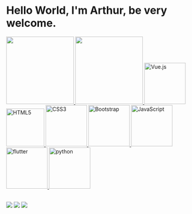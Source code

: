 # Hello World, I'm Arthur, be very welcome.

<table>
  <a href="https://github.com/ArthurMalgarisi">
  <img height="180em" src="https://github-readme-stats.vercel.app/api?username=ArthurMalgarisi&show_icons=true&ayout=compact&langs_count=6&theme=tokyonight"/>
  <img height="180em" src="https://github-readme-stats.vercel.app/api/top-langs/?username=ArthurMalgarisi&layout=compact&langs_count=6&theme=tokyonight"/>
  <img src="https://icons8.com.br/icon/asWSSTBrDlTW/react-a-javascript-library-for-building-user-interfaces" width="110" alt="Vue.js">
  <img src="https://img.icons8.com/color/2x/html-5.png" width="101" alt="HTML5">
  <img src="https://img.icons8.com/color/2x/css3.png" width="110" alt="CSS3">
  <img src="https://img.icons8.com/color/2x/bootstrap.png" width="110" alt="Bootstrap">
  <img src="https://img.icons8.com/nolan/2x/javascript.png" width="110" alt="JavaScript">
  <img src="https://img.icons8.com/color/48/flutter.png" width="110" alt="flutter"/>
  <img src="https://img.icons8.com/fluency/48/python.png" width="110" alt="python"/>
</table>

<div> 
  <a href="https://www.instagram.com/arthurmalgarisi/" target="_blank"><img src="https://img.shields.io/badge/-Instagram-%23E4405F?style=for-the-badge&logo=instagram&logoColor=white" target="_blank"></a>
  <a href = "https://mail.google.com/mail/u/0/?pli=1#inbox?compose=GTvVlcSDZqtfnTQGSgHPTffkFHpSxThHwdzcJGMRFLnCpzCvvktJXNbNnRrKRwNMKvtpHTjLtDFTj"><img src="https://img.shields.io/badge/-Gmail-%23333?style=for-the-badge&logo=gmail&logoColor=white" target="_blank"></a>
  <a href="https://www.linkedin.com/in/arthur-paulino-malgarisi-aguiar-624860237/" target="_blank"><img src="https://img.shields.io/badge/-LinkedIn-%230077B5?style=for-the-badge&logo=linkedin&logoColor=white" target="_blank"></a> 
</div>
